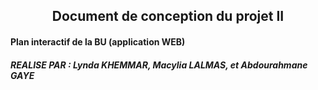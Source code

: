 
<center><h2>Document de conception du projet II </h1></center>
<h4>Plan interactif de la BU (application WEB)</h4>

<h5>REALISE PAR : Lynda KHEMMAR, Macylia LALMAS, et Abdourahmane GAYE</h5>
